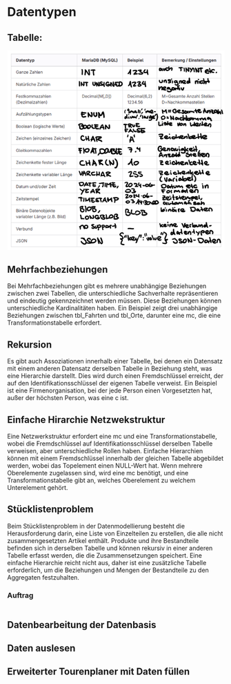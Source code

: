 # Datentypen

## Tabelle:
![Datentypen Tablle](image.png)

## Mehrfachbeziehungen
Bei Mehrfachbeziehungen gibt es mehrere unabhängige Beziehungen zwischen zwei Tabellen, die unterschiedliche Sachverhalte repräsentieren und eindeutig gekennzeichnet werden müssen. Diese Beziehungen können unterschiedliche Kardinalitäten haben. Ein Beispiel zeigt drei unabhängige Beziehungen zwischen tbl_Fahrten und tbl_Orte, darunter eine mc, die eine Transformationstabelle erfordert.

## Rekursion
Es gibt auch Assoziationen innerhalb einer Tabelle, bei denen ein Datensatz mit einem anderen Datensatz derselben Tabelle in Beziehung steht, was eine Hierarchie darstellt. Dies wird durch einen Fremdschlüssel erreicht, der auf den Identifikationsschlüssel der eigenen Tabelle verweist. Ein Beispiel ist eine Firmenorganisation, bei der jede Person einen Vorgesetzten hat, außer der höchsten Person, was eine c
ist.

## Einfache Hirarchie Netzwekstruktur
Eine Netzwerkstruktur erfordert eine mc
und eine Transformationstabelle, wobei die Fremdschlüssel auf Identifikationsschlüssel derselben Tabelle verweisen, aber unterschiedliche Rollen haben. Einfache Hierarchien können mit einem Fremdschlüssel innerhalb der gleichen Tabelle abgebildet werden, wobei das Topelement einen NULL-Wert hat. Wenn mehrere Oberelemente zugelassen sind, wird eine mc
benötigt, und eine Transformationstabelle gibt an, welches Oberelement zu welchem Unterelement gehört.

## Stücklistenproblem
Beim Stücklistenproblem in der Datenmodellierung besteht die Herausforderung darin, eine Liste von Einzelteilen zu erstellen, die alle nicht zusammengesetzten Artikel enthält. Produkte und ihre Bestandteile befinden sich in derselben Tabelle und können rekursiv in einer anderen Tabelle erfasst werden, die die Zusammensetzungen speichert. Eine einfache Hierarchie reicht nicht aus, daher ist eine zusätzliche Tabelle erforderlich, um die Beziehungen und Mengen der Bestandteile zu den Aggregaten festzuhalten.

### Auftrag
```

```

## Datenbearbeitung der Datenbasis

## Daten auslesen

## Erweiterter Tourenplaner mit Daten füllen

